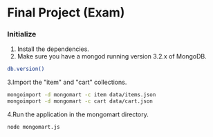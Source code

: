 # Final Project (Exam)

### Initialize
1. Install the dependencies. 
2. Make sure you have a mongod running version 3.2.x of MongoDB.
```sh
db.version()
```
3.Import the "item" and "cart" collections.
```sh
mongoimport -d mongomart -c item data/items.json
mongoimport -d mongomart -c cart data/cart.json
```
4.Run the application in the mongomart directory.
```sh
node mongomart.js
```
